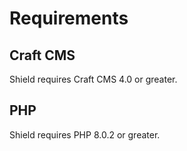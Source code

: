 # Requirements

## Craft CMS
Shield requires Craft CMS 4.0 or greater.

## PHP
Shield requires PHP 8.0.2 or greater.
